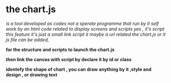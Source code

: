 # the chart.js 

_is a tool developed as codes not a sperate programme that run by it self  work by an html code related to display screens  and scripts yes , it's script this feature it's just a small link script it maybe a url related  the chart.js or   it js file can be added,_

 

**for the structure <canvas></canvas> and scripts to launch the chart.js** 

**then link the canvas with script by declare it by id or class** 

**identefy the shape of chart , you can draw anything by it ,style and design , or drawing text**  

 